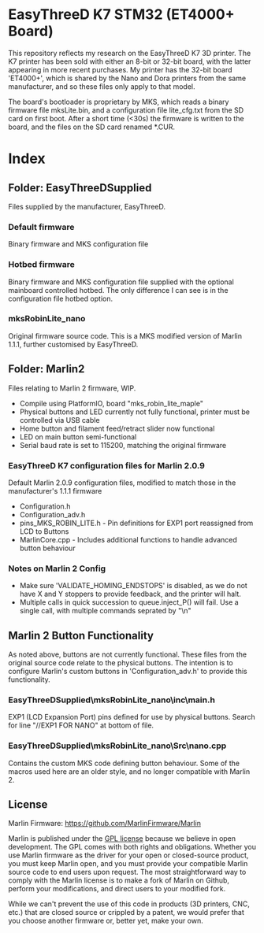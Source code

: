 # EasyThreeD K7 STM32 (ET4000+ Board)
This repository reflects my research on the EasyThreeD K7 3D printer.
The K7 printer has been sold with either an 8-bit or 32-bit board, with the latter appearing in more recent purchases. My printer has the 32-bit board 'ET4000+', which is shared by the Nano and Dora printers from the same manufacturer, and so these files only apply to that model.

The board's bootloader is proprietary by MKS, which reads a binary firmware file mksLite.bin, and a configuration file lite_cfg.txt from the SD card on first boot. After a short time (<30s) the firmware is written to the board, and the files on the SD card renamed *.CUR.

# Index

## Folder: EasyThreeDSupplied
Files supplied by the manufacturer, EasyThreeD.
### Default firmware
Binary firmware and MKS configuration file
### Hotbed firmware
Binary firmware and MKS configuration file supplied with the optional mainboard controlled hotbed. The only difference I can see is in the configuration file hotbed option.
### mksRobinLite_nano
Original firmware source code. This is a MKS modified version of Marlin 1.1.1, further customised by EasyThreeD.

## Folder: Marlin2
Files relating to Marlin 2 firmware, WIP.
- Compile using PlatformIO, board "mks_robin_lite_maple"
- Physical buttons and LED currently not fully functional, printer must be controlled via USB cable
- Home button and filament feed/retract slider now functional
- LED on main button semi-functional
- Serial baud rate is set to 115200, matching the original firmware
### EasyThreeD K7 configuration files for Marlin 2.0.9
Default Marlin 2.0.9 configuration files, modified to match those in the manufacturer's 1.1.1 firmware
- Configuration.h
- Configuration_adv.h
- pins_MKS_ROBIN_LITE.h - Pin definitions for EXP1 port reassigned from LCD to Buttons
- MarlinCore.cpp - Includes additional functions to handle advanced button behaviour

### Notes on Marlin 2 Config
- Make sure 'VALIDATE_HOMING_ENDSTOPS' is disabled, as we do not have X and Y stoppers to provide feedback, and the printer will halt.
- Multiple calls in quick succession to queue.inject_P() will fail. Use a single call, with multiple commands seprated by "\n"

## Marlin 2 Button Functionality
As noted above, buttons are not currently functional. These files from the original source code relate to the physical buttons. The intention is to configure Marlin's custom buttons in 'Configuration_adv.h' to provide this functionality.

### EasyThreeDSupplied\mksRobinLite_nano\inc\main.h
EXP1 (LCD Expansion Port) pins defined for use by physical buttons. Search for line "//EXP1 FOR NANO" at bottom of file.

### EasyThreeDSupplied\mksRobinLite_nano\Src\nano.cpp
Contains the custom MKS code defining button behaviour. Some of the macros used here are an older style, and no longer compatible with Marlin 2.



## License
Marlin Firmware: https://github.com/MarlinFirmware/Marlin

Marlin is published under the [GPL license](https://github.com/COPYING.md) because we believe in open development. The GPL comes with both rights and obligations. Whether you use Marlin firmware as the driver for your open or closed-source product, you must keep Marlin open, and you must provide your compatible Marlin source code to end users upon request. The most straightforward way to comply with the Marlin license is to make a fork of Marlin on Github, perform your modifications, and direct users to your modified fork.

While we can't prevent the use of this code in products (3D printers, CNC, etc.) that are closed source or crippled by a patent, we would prefer that you choose another firmware or, better yet, make your own.
